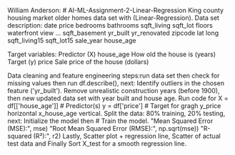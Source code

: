 William Anderson: # AI-ML-Assignment-2-Linear-Regression
King county housing market older homes data set with (Linear-Regression).
Data set description: date	price	bedrooms	bathrooms	sqft_living	sqft_lot	floors	waterfront	view	...	sqft_basement	yr_built	yr_renovated	zipcode	lat	long	sqft_living15	sqft_lot15	sale_year	house_age

Target variables: Predictor (X)
house_age
How old the house is (years) 
Target (y)
price
Sale price of the house (dollars)

Data cleaning and feature engineering steps:run data set then check for missing values then run df.describe(), next:  Identify outliers in the chosen feature ('yr_built').  Remove unrealistic construction years (before 1900), then new updated data set with year built and house age. Run code for X = df[['house_age']] # Predictor(s)
y = df['price']  # Target for gragh y_price horizontal x_house_age vertical. 
 Split the data: 80% training, 20% testing, next: Initialize the model then # Train the model.
 "Mean Squared Error (MSE):", mse)
"Root Mean Squared Error (RMSE):", np.sqrt(mse))
"R-squared (R²):", r2)
Lastly, Scatter plot + regression line,
Scatter of actual test data and Finally Sort X_test for a smooth regression line.


 
